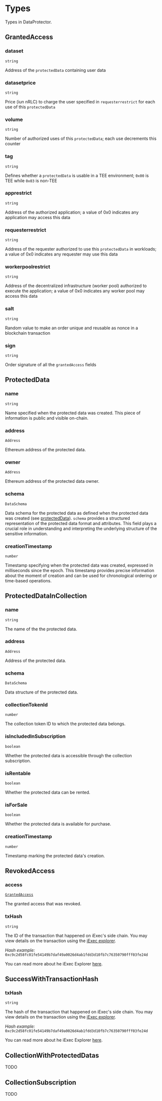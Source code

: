 # Types

Types in DataProtector.

## GrantedAccess

### dataset

`string`

Address of the `protectedData` containing user data

### datasetprice

`string`

Price (iun nRLC) to charge the user specified in `requesterrestrict` for each
use of this `protectedData`

### volume

`string`

Number of authorized uses of this `protectedData`; each use decrements this
counter

### tag

`string`

Defines whether a `protectedData` is usable in a TEE environment; `0x00` is TEE
while `0x03` is non-TEE

### apprestrict

`string`

Address of the authorized application; a value of 0x0 indicates any application
may access this data

### requesterrestrict

`string`

Address of the requester authorized to use this `protectedData` in workloads; a
value of 0x0 indicates any requester may use this data

### workerpoolrestrict

`string`

Address of the decentralized infrastructure (worker pool) authorized to execute
the application; a value of 0x0 indicates any worker pool may access this data

### salt

`string`

Random value to make an order unique and reusable as nonce in a blockchain
transaction

### sign

`string`

Order signature of all the `grantedAccess` fields

## ProtectedData

### name

`string`

Name specified when the protected data was created. This piece of information is
public and visible on-chain.

### address

`Address`

Ethereum address of the protected data.

### owner

`Address`

Ethereum address of the protected data owner.

### schema

`DataSchema`

Data schema for the protected data as defined when the protected data was
created (see [protectedData](./dataProtectorCore/protectData.md)). `schema`
provides a structured representation of the protected data format and
attributes. This field plays a crucial role in understanding and interpreting
the underlying structure of the sensitive information.

### creationTimestamp

`number`

Timestamp specifying when the protected data was created, expressed in
milliseconds since the epoch. This timestamp provides precise information about
the moment of creation and can be used for chronological ordering or time-based
operations.

## ProtectedDataInCollection

### name

`string`

The name of the the protected data.

### address

`Address`

Address of the protected data.

### schema

`DataSchema`

Data structure of the protected data.

### collectionTokenId

`number`

The collection token ID to which the protected data belongs.

### isIncludedInSubscription

`boolean`

Whether the protected data is accessible through the collection subscription.

### isRentable

`boolean`

Whether the protected data can be rented.

### isForSale

`boolean`

Whether the protected data is available for purchase.

### creationTimestamp

`number`

Timestamp marking the protected data's creation.

## RevokedAccess

### access

[`GrantedAccess`](./types.md#grantedaccess)

The granted access that was revoked.

### txHash

`string`

The ID of the transaction that happened on iExec's side chain. You may view
details on the transaction using the [iExec explorer](https://explorer.iex.ec).

<!-- prettier-ignore-start -->
_Hash example:_ `0xc9c2d58fc01fe54149b7daf49a0026d4ab1fdd3d10fb7c76350790fff03fe24d`
<!-- prettier-ignore-end -->

You can read more about he iExec Explorer
[here](https://protocol.docs.iex.ec/for-developers/toolbox/iexec-explorer).

## SuccessWithTransactionHash

### txHash

`string`

The hash of the transaction that happened on iExec's side chain. You may view
details on the transaction using the [iExec explorer](https://explorer.iex.ec).

<!-- prettier-ignore-start -->
_Hash example:_ `0xc9c2d58fc01fe54149b7daf49a0026d4ab1fdd3d10fb7c76350790fff03fe24d`
<!-- prettier-ignore-end -->

You can read more about he iExec Explorer
[here](https://protocol.docs.iex.ec/for-developers/toolbox/iexec-explorer).

## CollectionWithProtectedDatas

TODO

## CollectionSubscription

TODO
